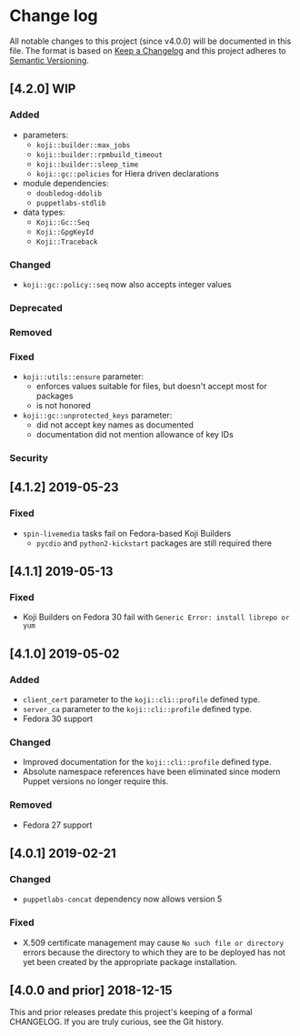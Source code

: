 <!--
# This file is part of the doubledog-koji Puppet module.
# Copyright 2018-2019 John Florian
# SPDX-License-Identifier: GPL-3.0-or-later

Template

## [VERSION] DATE/WIP
### Added
### Changed
### Deprecated
### Removed
### Fixed
### Security

-->

# Change log

All notable changes to this project (since v4.0.0) will be documented in this file.  The format is based on [Keep a Changelog](http://keepachangelog.com/en/1.0.0/) and this project adheres to [Semantic Versioning](http://semver.org).

## [4.2.0] WIP
### Added
- parameters:
    - `koji::builder::max_jobs`
    - `koji::builder::rpmbuild_timeout`
    - `koji::builder::sleep_time`
    - `koji::gc::policies` for Hiera driven declarations
- module dependencies:
    - `doubledog-ddolib`
    - `puppetlabs-stdlib`
- data types:
    - `Koji::Gc::Seq`
    - `Koji::GpgKeyId`
    - `Koji::Traceback`
### Changed
- `koji::gc::policy::seq` now also accepts integer values
### Deprecated
### Removed
### Fixed
- `koji::utils::ensure` parameter:
    - enforces values suitable for files, but doesn't accept most for packages
    - is not honored
- `koji::gc::unprotected_keys` parameter:
    - did not accept key names as documented
    - documentation did not mention allowance of key IDs
### Security

## [4.1.2] 2019-05-23
### Fixed
- `spin-livemedia` tasks fail on Fedora-based Koji Builders
    - `pycdio` and `python2-kickstart` packages are still required there

## [4.1.1] 2019-05-13
### Fixed
- Koji Builders on Fedora 30 fail with `Generic Error: install librepo or yum`

## [4.1.0] 2019-05-02
### Added
- `client_cert` parameter to the `koji::cli::profile` defined type.
- `server_ca` parameter to the `koji::cli::profile` defined type.
- Fedora 30 support
### Changed
- Improved documentation for the `koji::cli::profile` defined type.
- Absolute namespace references have been eliminated since modern Puppet versions no longer require this.
### Removed
- Fedora 27 support

## [4.0.1] 2019-02-21
### Changed
- `puppetlabs-concat` dependency now allows version 5
### Fixed
- X.509 certificate management may cause `No such file or directory` errors because the directory to which they are to be deployed has not yet been created by the appropriate package installation.

## [4.0.0 and prior] 2018-12-15

This and prior releases predate this project's keeping of a formal CHANGELOG.  If you are truly curious, see the Git history.
